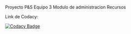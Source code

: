 Proyecto P&S Equipo 3
Modulo de administracion Recursos

Link de Codacy:

[![Codacy Badge](https://api.codacy.com/project/badge/Grade/2543c5b28d304f5a9e233efaf8f021cd)](https://www.codacy.com/app/apbonillab/ResourcesAdminBackend?utm_source=github.com&amp;utm_medium=referral&amp;utm_content=apbonillab/ResourcesAdminBackend&amp;utm_campaign=Badge_Grade)
